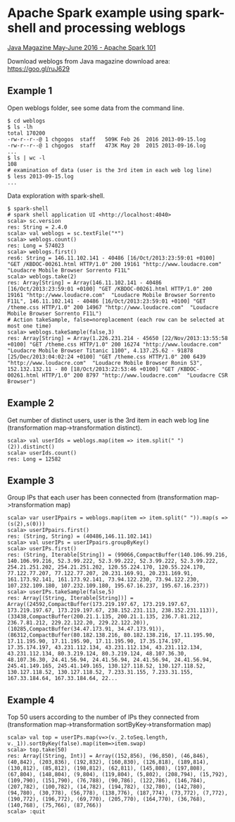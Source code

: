 # Apache Spark example using spark-shell and processing weblogs

[Java Magazine May-June 2016 - Apache Spark 101](http://www.javamagazine.mozaicreader.com/MayJune2016/LinkedIn/29/0#&pageSet=14&page=0)

Download weblogs from Java magazine download area: <https://goo.gl/ruJ629>

## Example 1

Open weblogs folder, see some data from the command line.

```{sh}
$ cd weblogs
$ ls -lh
total 170200
-rw-r--r--@ 1 chgogos  staff   509K Feb 26  2016 2013-09-15.log
-rw-r--r--@ 1 chgogos  staff   473K May 20  2015 2013-09-16.log
...
$ ls | wc -l
108
# examination of data (user is the 3rd item in each web log line)
$ less 2013-09-15.log
...
```

Data exploration with spark-shell.

```{sh}
$ spark-shell
# spark shell application UI <http://localhost:4040>
scala> sc.version
res: String = 2.4.0
scala> val weblogs = sc.textFile("*")
scala> weblogs.count()
res: Long = 574023
scala> weblogs.first()
res6: String = 146.11.102.141 - 40486 [16/Oct/2013:23:59:01 +0100] "GET /KBDOC-00261.html HTTP/1.0" 200 19161 "http://www.loudacre.com"  "Loudacre Mobile Browser Sorrento F11L"
scala> weblogs.take(2)
res: Array[String] = Array(146.11.102.141 - 40486 [16/Oct/2013:23:59:01 +0100] "GET /KBDOC-00261.html HTTP/1.0" 200 19161 "http://www.loudacre.com"  "Loudacre Mobile Browser Sorrento F11L", 146.11.102.141 - 40486 [16/Oct/2013:23:59:01 +0100] "GET /theme.css HTTP/1.0" 200 14967 "http://www.loudacre.com"  "Loudacre Mobile Browser Sorrento F11L")
# Action takeSample, false=noreplacement (each row can be selected at most one time) 
scala> weblogs.takeSample(false,3)
res: Array[String] = Array(1.226.231.214 - 45650 [22/Nov/2013:13:55:58 +0100] "GET /theme.css HTTP/1.0" 200 16274 "http://www.loudacre.com"  "Loudacre Mobile Browser Titanic 1100", 4.137.25.62 - 91878 [25/Dec/2013:04:02:24 +0100] "GET /theme.css HTTP/1.0" 200 6439 "http://www.loudacre.com"  "Loudacre Mobile Browser Ronin S3", 152.132.132.11 - 80 [18/Oct/2013:22:53:46 +0100] "GET /KBDOC-00261.html HTTP/1.0" 200 8797 "http://www.loudacre.com"  "Loudacre CSR Browser")
```

## Example 2

Get number of distinct users, user is the 3rd item in each web log line (transformation map->transformation distinct).

```{sh}
scala> val userIds = weblogs.map(item => item.split(" ")(2)).distinct()
scala> userIds.count()
res: Long = 12582
```

## Example 3

Group IPs that each user has been connected from (transformation map->transformation map)

```{sh}
scala> var userIPpairs = weblogs.map(item => item.split(" ")).map(s => (s(2),s(0)))
scala> userIPpairs.first()
res: (String, String) = (40486,146.11.102.141)
scala> val userIPs = userIPpairs.groupByKey()
scala> userIPs.first()
res: (String, Iterable[String]) = (99066,CompactBuffer(140.106.99.216, 140.106.99.216, 52.3.99.222, 52.3.99.222, 52.3.99.222, 52.3.99.222, 254.21.251.202, 254.21.251.202, 120.55.224.170, 120.55.224.170, 77.122.77.207, 77.122.77.207, 20.231.169.91, 20.231.169.91, 161.173.92.141, 161.173.92.141, 73.94.122.230, 73.94.122.230, 107.232.109.180, 107.232.109.180, 195.67.16.237, 195.67.16.237))
scala> userIPs.takeSample(false,5)
res: Array[(String, Iterable[String])] = Array((24592,CompactBuffer(173.219.197.67, 173.219.197.67, 173.219.197.67, 173.219.197.67, 238.152.231.113, 238.152.231.113)), (33438,CompactBuffer(200.21.1.135, 200.21.1.135, 236.7.81.212, 236.7.81.212, 229.22.122.20, 229.22.122.20)), (10285,CompactBuffer(34.47.173.91, 34.47.173.91)), (86312,CompactBuffer(80.182.138.216, 80.182.138.216, 17.11.195.90, 17.11.195.90, 17.11.195.90, 17.11.195.90, 17.35.174.197, 17.35.174.197, 43.231.112.134, 43.231.112.134, 43.231.112.134, 43.231.112.134, 80.3.219.124, 80.3.219.124, 48.107.36.30, 48.107.36.30, 24.41.56.94, 24.41.56.94, 24.41.56.94, 24.41.56.94, 245.41.149.165, 245.41.149.165, 130.127.118.52, 130.127.118.52, 130.127.118.52, 130.127.118.52, 7.233.31.155, 7.233.31.155, 167.33.184.64, 167.33.184.64, 22...
```

## Example 4

Top 50 users according to the number of IPs they connected from (transformation map->transformation sortByKey->transformation map)

```{sh}
scala> val top = userIPs.map(v=>(v._2.toSeq.length, v._1)).sortByKey(false).map(item=>item.swap)
scala> top.take(50)
res: Array[(String, Int)] = Array((152,856), (96,850), (46,846), (40,842), (203,836), (192,832), (160,830), (126,818), (189,814), (130,812), (85,812), (198,812), (62,811), (145,808), (197,808), (67,804), (148,804), (9,804), (119,804), (5,802), (208,794), (15,792), (109,790), (151,790), (76,788), (90,786), (122,786), (146,784), (207,782), (100,782), (14,782), (194,782), (32,780), (142,780), (94,780), (30,778), (56,778), (138,776), (187,774), (73,772), (7,772), (190,772), (196,772), (69,770), (205,770), (164,770), (36,768), (140,768), (75,766), (87,766))
scala> :quit
```
